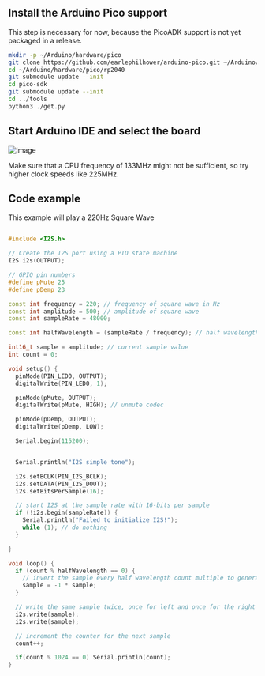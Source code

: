 
## Install the Arduino Pico support

This step is necessary for now, because the PicoADK support is not yet packaged in a release.

```bash
mkdir -p ~/Arduino/hardware/pico
git clone https://github.com/earlephilhower/arduino-pico.git ~/Arduino/hardware/pico/rp2040
cd ~/Arduino/hardware/pico/rp2040
git submodule update --init
cd pico-sdk
git submodule update --init
cd ../tools
python3 ./get.py
```

## Start Arduino IDE and select the board

![image](https://user-images.githubusercontent.com/6614616/202922012-ed16922f-f353-42dd-bd7d-925e63ae62e7.png)

Make sure that a CPU frequency of 133MHz might not be sufficient, so try higher clock speeds like 225MHz.

## Code example

This example will play a 220Hz Square Wave
```cpp

#include <I2S.h>

// Create the I2S port using a PIO state machine
I2S i2s(OUTPUT);

// GPIO pin numbers
#define pMute 25
#define pDemp 23

const int frequency = 220; // frequency of square wave in Hz
const int amplitude = 500; // amplitude of square wave
const int sampleRate = 48000;

const int halfWavelength = (sampleRate / frequency); // half wavelength of square wave

int16_t sample = amplitude; // current sample value
int count = 0;

void setup() {
  pinMode(PIN_LED0, OUTPUT);
  digitalWrite(PIN_LED0, 1);

  pinMode(pMute, OUTPUT);
  digitalWrite(pMute, HIGH); // unmute codec

  pinMode(pDemp, OUTPUT);
  digitalWrite(pDemp, LOW);

  Serial.begin(115200);


  Serial.println("I2S simple tone");

  i2s.setBCLK(PIN_I2S_BCLK);
  i2s.setDATA(PIN_I2S_DOUT);
  i2s.setBitsPerSample(16);

  // start I2S at the sample rate with 16-bits per sample
  if (!i2s.begin(sampleRate)) {
    Serial.println("Failed to initialize I2S!");
    while (1); // do nothing
  }

}

void loop() {
  if (count % halfWavelength == 0) {
    // invert the sample every half wavelength count multiple to generate square wave
    sample = -1 * sample;
  }

  // write the same sample twice, once for left and once for the right channel
  i2s.write(sample);
  i2s.write(sample);

  // increment the counter for the next sample
  count++;

  if(count % 1024 == 0) Serial.println(count);
}
```
